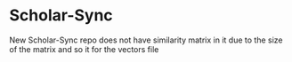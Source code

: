# Scholar-Sync
New Scholar-Sync repo
does not have similarity matrix in it due to the size of the matrix
and so it for the vectors file
